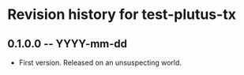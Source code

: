 # Revision history for test-plutus-tx

## 0.1.0.0 -- YYYY-mm-dd

* First version. Released on an unsuspecting world.
